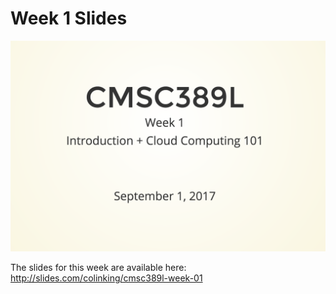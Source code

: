 # Week 1 Slides

[![First Slide](../../media/slides/week-01.png)](http://slides.com/colinking/cmsc389l-week-01)

The slides for this week are available here: http://slides.com/colinking/cmsc389l-week-01
